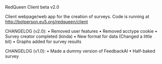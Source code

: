 RedQueen Client beta v2.0

Client webpage/web app for the creation of surveys.
Code is running at http://botperson.eu5.org/redqueen/client

CHANGELOG (v2.0):
• Removed user features
• Removed acctype cookie
• Survey creator completed (kinda)
• New format for data (Changed a little bit)
• Graphs added for survey results

CHANGELOG (v1.0):
• Made a dummy version of FeedbackAI
• Half-baked survey
